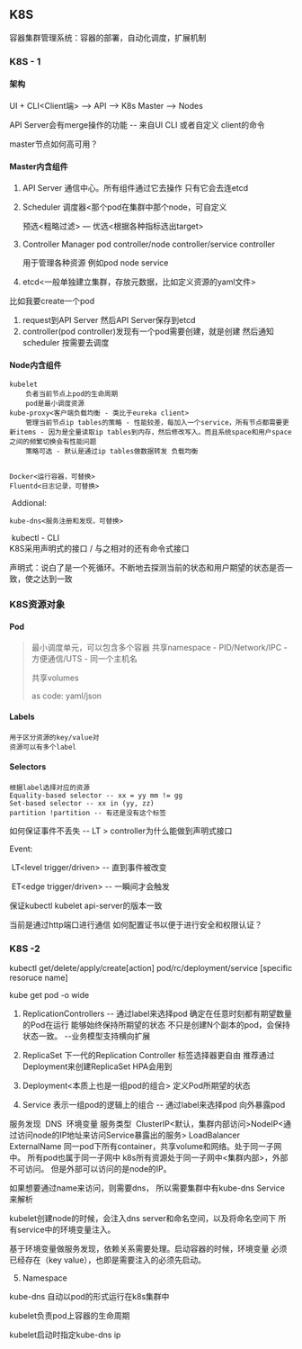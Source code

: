 ## K8S<KUBERNETES>
容器集群管理系统：容器的部署，自动化调度，扩展机制

### K8S - 1
#### 架构

 UI + CLI<Client端>  --> API<API Server>  -->  K8s Master --> Nodes<Image Registry>

API Server会有merge操作的功能 -- 来自UI CLI 或者自定义 client的命令



 master节点如何高可用？



####  Master内含组件

  1. API Server
       通信中心。所有组件通过它去操作
        只有它会去连etcd

  2. Scheduler
     调度器<那个pod在集群中那个node，可自定义

     预选<粗略过滤> — 优选<根据各种指标选出target>

  3. Controller Manager
     pod controller/node controller/service controller

     用于管理各种资源 例如pod node service

  4. etcd<一般单独建立集群，存放元数据，比如定义资源的yaml文件>



比如我要create一个pod 

1. request到API Server 然后API Server保存到etcd
2. controller(pod controller)发现有一个pod需要创建，就是创建 然后通知scheduler 按需要去调度



####  Node内含组件

  	kubelet
  		负者当前节点上pod的生命周期
  		pod是最小调度资源
 	kube-proxy<客户端负载均衡 - 类比于eureka client>
 		管理当前节点ip tables的策略 - 性能较差，每加入一个service，所有节点都需要更新items - 因为是全量读取ip tables到内存，然后修改写入。而且系统space和用户space之间的频繁切换会有性能问题
 		策略可选 - 默认是通过ip tables做数据转发 负载均衡
 	

 	Docker<运行容器，可替换>
 	Fluentd<日志记录，可替换>



​	Addional:

 	kube-dns<服务注册和发现，可替换>

​	kubectl - CLI 	
 K8S采用声明式的接口  / 与之相对的还有命令式接口

声明式：说白了是一个死循环。不断地去探测当前的状态和用户期望的状态是否一致，使之达到一致



### K8S资源对象


#### Pod
> 最小调度单元，可以包含多个容器
> 共享namespace - PID/Network/IPC - 方便通信/UTS - 同一个主机名
>
> 共享volumes
>
> as code: yaml/json

#### Labels
	用于区分资源的key/value对
	资源可以有多个label
#### Selectors
	根据label选择对应的资源
	Equality-based selector -- xx = yy mm != gg
	Set-based selector -- xx in (yy, zz)  
	partition !partition -- 有还是没有这个标签



如何保证事件不丢失 -- LT  > controller为什么能做到声明式接口

Event: 

​	LT<level trigger/driven>   -- 直到事件被改变

​	ET<edge trigger/driven>   -- 一瞬间才会触发



保证kubectl kubelet api-server的版本一致



当前是通过http端口进行通信 如何配置证书以便于进行安全和权限认证？

 

### K8S -2 

kubectl get/delete/apply/create[action]	pod/rc/deployment/service [specific resoruce name]

kube get pod -o wide

1. ReplicationControllers	-- 通过label来选择pod
  确定在任意时刻都有期望数量的Pod在运行
  能够始终保持所期望的状态
  ​	不只是创建N个副本的pod，会保持状态一致。
  ​	--业务模型支持横向扩展

2. ReplicaSet
  下一代的Replication Controller
  标签选择器更自由
  推荐通过Deployment来创建ReplicaSet
  HPA<horizontal pod autoscal>会用到

3. Deployment<本质上也是一组pod的组合>
  定义Pod所期望的状态

4. Service
  表示一组pod的逻辑上的组合 -- 通过label来选择pod
  向外暴露pod 

  服务发现
  ​	DNS
  ​	环境变量
  服务类型
  ​	ClusterIP<默认，集群内部访问>
  ​	NodeIP<通过访问node的IP地址来访问Service暴露出的服务>
  ​	LoadBalancer
  ​	ExternalName
  ​	
  同一pod下所有container，共享volume和网络。处于同一子网中。
  所有pod也属于同一子网中
  k8s所有资源处于同一子网中<集群内部>，外部不可访问。
  但是外部可以访问的是node的IP。

  如果想要通过name来访问，则需要dns，
  所以需要集群中有kube-dns Service来解析

  kubelet创建node的时候，会注入dns server和命名空间，以及将命名空间下
  所有service中的环境变量注入。

  基于环境变量做服务发现，依赖关系需要处理。启动容器的时候，环境变量
  必须已经存在（key value），也即是需要注入的必须先启动。

5. Namespace

kube-dns 自动以pod的形式运行在k8s集群中

kubelet负责pod上容器的生命周期

kubelet启动时指定kube-dns ip

 

 



